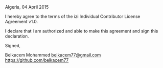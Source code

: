 Algeria, 04 April 2015

I hereby agree to the terms of the izi Individual Contributor License
Agreement v1.0.

I declare that I am authorized and able to make this agreement and sign this
declaration.

Signed,

Belkacem Mohammed belkacem77@gmail.com https://github.com/belkacem77
